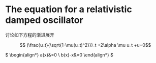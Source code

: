 # The equation for a relativistic damped oscillator 

讨论如下方程的渐进展开

$$ (\frac{u_t}{\sqrt{1-\mu(u_t)^2}})_t +2\alpha \mu u_t +u=0$$

$
\begin{align*}
  a(x)&=0 \\
  b(x)-x&=0
\end{align*}
$

